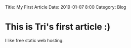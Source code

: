 Title: My First Article
Date: 2019-01-07 8:00
Category: Blog

# This is Tri's first article :)
I like free static web hosting.